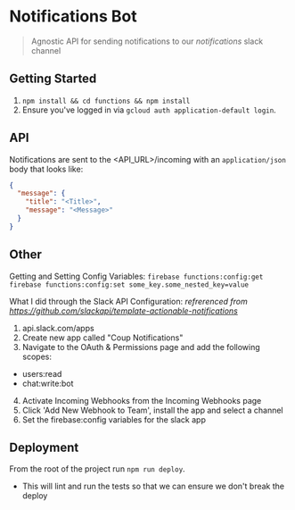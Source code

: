 Notifications Bot
=================
> Agnostic API for sending notifications to our _notifications_ slack channel

## Getting Started
1. `npm install && cd functions && npm install`
2. Ensure you've logged in via `gcloud auth application-default login`.

## API
Notifications are sent to the <API_URL>/incoming with an `application/json` body that looks like:
```JSON
{
  "message": {
    "title": "<Title>",
    "message": "<Message>"
  }
}
```

## Other
Getting and Setting Config Variables:
`firebase functions:config:get`
`firebase functions:config:set some_key.some_nested_key=value`

What I did through the Slack API Configuration:
_refrerenced from https://github.com/slackapi/template-actionable-notifications_
1. api.slack.com/apps
2. Create new app called "Coup Notifications"
3. Navigate to the OAuth & Permissions page and add the following scopes:
  * users:read
  * chat:write:bot
4. Activate Incoming Webhooks from the Incoming Webhooks page
5. Click 'Add New Webhook to Team', install the app and select a channel
6. Set the firebase:config variables for the slack app

## Deployment
From the root of the project run `npm run deploy`.
* This will lint and run the tests so that we can ensure we don't break the deploy
